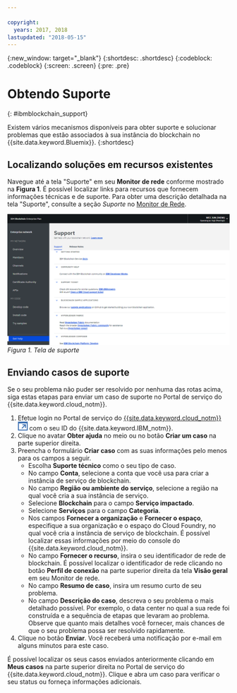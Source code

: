 ```yaml
---

copyright:
  years: 2017, 2018
lastupdated: "2018-05-15"
---
```


{:new_window: target="_blank"}
{:shortdesc: .shortdesc}
{:codeblock: .codeblock}
{:screen: .screen}
{:pre: .pre}


# Obtendo Suporte
{: #ibmblockchain_support}


Existem vários mecanismos disponíveis para obter suporte e solucionar problemas que estão associados à sua instância do blockchain no {{site.data.keyword.Bluemix}}.
{:shortdesc}


## Localizando soluções em recursos existentes

Navegue até a tela "Suporte" em seu **Monitor de rede** conforme mostrado na **Figura 1**.  É possível localizar links para recursos que fornecem informações técnicas e de suporte.  Para obter uma descrição detalhada na tela "Suporte", consulte a seção *Suporte* no [Monitor de Rede](v10_dashboard.html).

![Tela de suporte](images/support.png "Tela de suporte")
*Figura 1. Tela de suporte*


## Enviando casos de suporte

Se o seu problema não puder ser resolvido por nenhuma das rotas acima, siga estas etapas para enviar um caso de suporte no Portal de serviço do {{site.data.keyword.cloud_notm}}.

1. Efetue login no Portal de serviço do [{{site.data.keyword.cloud_notm}} ![Ícone de link externo](images/external_link.svg "Ícone de link externo")](https://ibm.biz/ibmcloudsupport) com o seu ID do {{site.data.keyword.IBM_notm}}.
2. Clique no avatar **Obter ajuda** no meio ou no botão **Criar um caso** na parte superior direita.
3. Preencha o formulário **Criar caso** com as suas informações pelo menos para os campos a seguir.  
    - Escolha **Suporte técnico** como o seu tipo de caso.
    - No campo **Conta**, selecione a conta que você usa para criar a instância de serviço de blockchain.
    - No campo **Região ou ambiente do serviço**, selecione a região na qual você cria a sua instância de serviço.
    - Selecione **Blockchain** para o campo **Serviço impactado**.
    - Selecione **Serviços** para o campo **Categoria**.
    - Nos campos **Fornecer a organização** e **Fornecer o espaço**, especifique a sua organização e o espaço do Cloud Foundry, no qual você cria a instância de serviço de blockchain.  É possível localizar essas informações por meio do console do {{site.data.keyword.cloud_notm}}.
    - No campo **Fornecer o recurso**, insira o seu identificador de rede de blockchain. É possível localizar o identificador de rede clicando no botão **Perfil de conexão** na parte superior direita da tela **Visão geral** em seu Monitor de rede.
    - No campo **Resumo de caso**, insira um resumo curto de seu problema.
    - No campo **Descrição do caso**, descreva o seu problema o mais detalhado possível.  Por exemplo, o data center no qual a sua rede foi construída e a sequência de etapas que levaram ao problema.  Observe que quanto mais detalhes você fornecer, mais chances de que o seu problema possa ser resolvido rapidamente.
4. Clique no botão **Enviar**.  Você receberá uma notificação por e-mail em alguns minutos para este caso.


É possível localizar os seus casos enviados anteriormente clicando em **Meus casos** na parte superior direita no Portal de serviço do {{site.data.keyword.cloud_notm}}.  Clique e abra um caso para verificar o seu status ou forneça informações adicionais.
